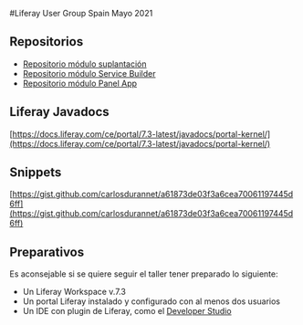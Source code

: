 #Liferay User Group Spain Mayo 2021

## Repositorios
- [Repositorio módulo suplantación](https://github.com/carlosdurannet/impersonation-login)
- [Repositorio módulo Service Builder](https://github.com/carlosdurannet/impersonation-sb)
- [Repositorio módulo Panel App](https://github.com/carlosdurannet/impersonation-cpanel)

## Liferay Javadocs
[https://docs.liferay.com/ce/portal/7.3-latest/javadocs/portal-kernel/](https://docs.liferay.com/ce/portal/7.3-latest/javadocs/portal-kernel/)

## Snippets
[https://gist.github.com/carlosdurannet/a61873de03f3a6cea70061197445d6ff](https://gist.github.com/carlosdurannet/a61873de03f3a6cea70061197445d6ff)

## Preparativos
Es aconsejable si se quiere seguir el taller tener preparado lo siguiente:

- Un Liferay Workspace v.7.3
- Un portal Liferay instalado y configurado con al menos dos usuarios
- Un IDE con plugin de Liferay, como el [Developer Studio](https://liferay.dev/project/-/asset_publisher/TyF2HQPLV1b5/content/ide-installation-instructions)
